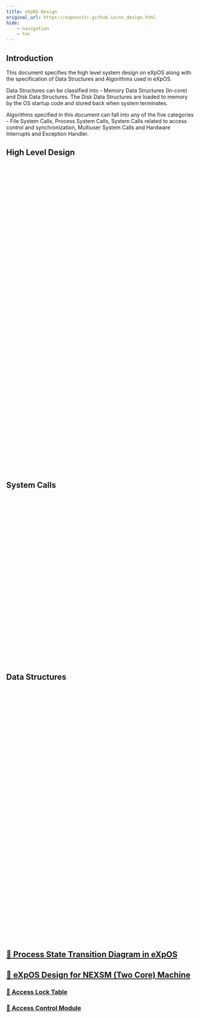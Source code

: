 ```yaml
---
title: eXpOS Design
original_url: https://exposnitc.github.io/os_design.html
hide: 
    - navigation
    - toc
---
```


## Introduction
This document specifies the high level system design on eXpOS along with the specification of Data Structures and Algorithms used in eXpOS.

Data Structures can be classified into - Memory Data Structures (In-core) and Disk Data Structures. The Disk Data Structures are loaded to memory by the OS startup code and stored back when system terminates.

Algorithms specified in this document can fall into any of the five categories - File System Calls, Process System Calls, System Calls related to access control and synchronization, Multiuser System Calls and Hardware Interrupts and Exception Handler.

## High Level Design

<div style="background: url(http://exposnitc.github.io/img/os-design/os_design_detailed.png); height: 819px; width: 1206px" ;="">
<a target="_blank" href="os_design-files/misc.html#swapper" style="position: absolute; height: 62px; width: 120px; margin-top: 10px; margin-left: 260px"></a>
<a target="_blank" href="os_spec-files/shell_spec.html" style="position: absolute; height: 62px; width: 100px; margin-top: 10px; margin-left: 410px"></a>
<a target="_blank" href="os_spec-files/shell_spec.html" style="position: absolute; height: 62px; width: 100px; margin-top: 10px; margin-left: 540px"></a>
<a target="_blank" href="os_design-files/misc.html#idle" style="position: absolute; height: 62px; width: 120px; margin-top: 90px; margin-left: 20px"></a>
<a target="_blank" href="os_design-files/misc.html#login" style="position: absolute; height: 62px; width: 200px; margin-top: 90px; margin-left: 180px"></a>
<a target="_blank" href="os_design-files/misc.html#shell" style="position: absolute; height: 62px; width: 220px; margin-top: 90px; margin-left: 420px"></a>
<a href="#syscallsdiag" style="position: absolute; height: 60px; width: 130px; margin-top: 230px; margin-left: 35px"></a>
<a href="#syscallsdiag" style="position: absolute; height: 60px; width: 120px; margin-top: 230px; margin-left: 165px"></a>
<a href="#syscallsdiag" style="position: absolute; height: 60px; width: 120px; margin-top: 230px; margin-left: 285px"></a>
<a href="#syscallsdiag" style="position: absolute; height: 60px; width: 120px; margin-top: 230px; margin-left: 405px"></a>
<a href="#syscallsdiag" style="position: absolute; height: 60px; width: 120px; margin-top: 230px; margin-left: 525px"></a>
<a target="_blank" href="os_design-files/exe_handler.html" style="position: absolute; height: 60px; width: 80px; margin-top: 230px; margin-left: 750px"></a>
<a target="_blank" href="os_design-files/timer.html" style="position: absolute; height: 60px; width: 80px; margin-top: 230px; margin-left: 830px"></a>
<a target="_blank" href="os_design-files/disk_interrupt.html" style="position: absolute; height: 60px; width: 80px; margin-top: 230px; margin-left: 910px"></a>
<a target="_blank" href="os_design-files/term_handler.html" style="position: absolute; height: 60px; width: 80px; margin-top: 230px; margin-left: 990px"></a>
<a target="_blank" href="os_modules/Module_3.html" style="position: absolute; height: 60px; width: 200px; margin-top: 378px; margin-left: 140px"></a>
<a target="_blank" href="os_modules/Module_1.html" style="position: absolute; height: 60px; width: 200px; margin-top: 378px; margin-left: 380px"></a>
<a target="_blank" href="os_modules/Module_2.html" style="position: absolute; height: 60px; width: 200px; margin-top: 378px; margin-left: 620px"></a>
<a target="_blank" href="os_modules/Module_6.html" style="position: absolute; height: 60px; width: 200px; margin-top: 378px; margin-left: 860px"></a>
<a target="_blank" href="os_modules/Module_4.html" style="position: absolute; height: 60px; width: 440px; margin-top: 470px; margin-left: 140px"></a>
<a target="_blank" href="os_modules/Module_5.html" style="position: absolute; height: 60px; width: 440px; margin-top: 470px; margin-left: 620px"></a>
<a target="_blank" href="os_modules/Module_0.html" style="position: absolute; height: 68px; width: 760px; margin-top: 580px; margin-left: 100px"></a>
<a target="_blank" href="os_modules/Module_0.html" style="position: absolute; height: 260px; width: 60px; margin-top: 380px; margin-left: 40px"></a>
<a target="_blank" href="os_modules/Module_7.html" style="position: absolute; height: 68px; width: 170px; margin-top: 580px; margin-left: 890px"></a>
<a target="_blank" href="arch_spec-files/machine_organisation.html#Boot ROM" style="position: absolute; height: 68px; width: 120px; margin-top: 730px; margin-left: 790px"></a>
<a target="_blank" href="os_design-files/misc.html#os_startup" style="position: absolute; height: 68px; width: 120px; margin-top: 730px; margin-left: 950px"></a>
</div>

## System Calls

<div style="background: url(https://exposnitc.github.io/img/os-design/SystemCalls.png); height: 442px; width: 1032px" ;="">
<a target="_blank" href="os_design-files/shutdown.html" style="position: absolute; height: 60px; width: 190px; margin-top: 52px; margin-left: 20px"></a>
<a target="_blank" href="os_design-files/create.html" style="position: absolute; height: 30px; width: 150px; margin-top: 110px; margin-left: 240px"></a>
<a target="_blank" href="os_design-files/delete.html" style="position: absolute; height: 33px; width: 150px; margin-top: 150px; margin-left: 240px"></a>
<a target="_blank" href="os_design-files/open.html" style="position: absolute; height: 30px; width: 150px; margin-top: 190px; margin-left: 240px"></a>
<a target="_blank" href="os_design-files/close.html" style="position: absolute; height: 30px; width: 150px; margin-top: 230px; margin-left: 240px"></a>
<a target="_blank" href="os_design-files/read.html" style="position: absolute; height: 30px; width: 150px; margin-top: 270px; margin-left: 240px"></a>
<a target="_blank" href="os_design-files/write.html" style="position: absolute; height: 30px; width: 150px; margin-top: 312px; margin-left: 240px"></a>
<a target="_blank" href="os_design-files/seek.html" style="position: absolute; height: 30px; width: 150px; margin-top: 350px; margin-left: 240px"></a>
<a target="_blank" href="os_design-files/fork.html" style="position: absolute; height: 30px; width: 150px; margin-top: 113px; margin-left: 440px"></a>
<a target="_blank" href="os_design-files/exec.html" style="position: absolute; height: 33px; width: 150px; margin-top: 150px; margin-left: 440px"></a>
<a target="_blank" href="os_design-files/exit.html" style="position: absolute; height: 30px; width: 150px; margin-top: 190px; margin-left: 440px"></a>
<a target="_blank" href="os_design-files/proc_misc.html#getpid" style="position: absolute; height: 30px; width: 150px; margin-top: 230px; margin-left: 440px"></a>
<a target="_blank" href="os_design-files/proc_misc.html#getppid" style="position: absolute; height: 30px; width: 150px; margin-top: 270px; margin-left: 440px"></a>
<a target="_blank" href="os_design-files/synchronization_algos.html#wait" style="position: absolute; height: 30px; width: 150px; margin-top: 113px; margin-left: 640px"></a>
<a target="_blank" href="os_design-files/synchronization_algos.html#signal" style="position: absolute; height: 33px; width: 150px; margin-top: 150px; margin-left: 640px"></a>
<a target="_blank" href="os_design-files/semaphore_algos.html#semget" style="position: absolute; height: 30px; width: 150px; margin-top: 190px; margin-left: 640px"></a>
<a target="_blank" href="os_design-files/semaphore_algos.html#semrelease" style="position: absolute; height: 30px; width: 150px; margin-top: 230px; margin-left: 640px"></a>
<a target="_blank" href="os_design-files/semaphore_algos.html#semlock" style="position: absolute; height: 30px; width: 150px; margin-top: 270px; margin-left: 640px"></a>
<a target="_blank" href="os_design-files/semaphore_algos.html#semunlock" style="position: absolute; height: 30px; width: 150px; margin-top: 315px; margin-left: 640px"></a>
<a target="_blank" href="os_design-files/multiusersyscalls.html#newusr" style="position: absolute; height: 30px; width: 150px; margin-top: 113px; margin-left: 840px"></a>
<a target="_blank" href="os_design-files/multiusersyscalls.html#remusr" style="position: absolute; height: 33px; width: 150px; margin-top: 150px; margin-left: 840px"></a>
<a target="_blank" href="os_design-files/multiusersyscalls.html#setpwd" style="position: absolute; height: 30px; width: 150px; margin-top: 190px; margin-left: 840px"></a>
<a target="_blank" href="os_design-files/multiusersyscalls.html#getuid" style="position: absolute; height: 30px; width: 150px; margin-top: 230px; margin-left: 840px"></a>
<a target="_blank" href="os_design-files/multiusersyscalls.html#getuname" style="position: absolute; height: 30px; width: 150px; margin-top: 270px; margin-left: 840px"></a>
<a target="_blank" href="os_design-files/multiusersyscalls.html#login" style="position: absolute; height: 30px; width: 150px; margin-top: 312px; margin-left: 840px"></a>
<a target="_blank" href="os_design-files/multiusersyscalls.html#logout" style="position: absolute; height: 30px; width: 150px; margin-top: 350px; margin-left: 840px"></a>
</div>

## Data Structures

<div style="background: url(http://exposnitc.github.io/img/os-design/DataStructures_new.png); height: 671px; width: 671px; margin-bottom:30px" ;="">
<a target="_blank" href="os_design-files/disk_ds.html#inode_table" style="position: absolute; height: 30px; width: 150px; margin-top: 83px; margin-left: 50px"></a>
<a target="_blank" href="os_design-files/disk_ds.html#disk_free_list" style="position: absolute; height: 30px; width: 150px; margin-top: 123px; margin-left: 50px"></a>
<a target="_blank" href="os_design-files/disk_ds.html#root_file" style="position: absolute; height: 32px; width: 150px; margin-top: 168px; margin-left: 50px"></a>
<a target="_blank" href="os_design-files/disk_ds.html#user_table" style="position: absolute; height: 32px; width: 150px; margin-top: 208px; margin-left: 50px"></a>
<a target="_blank" href="os_design-files/process_table.html" style="position: absolute; height: 32px; width: 290px; margin-top: 113px; margin-left: 310px"></a>
<a target="_blank" href="os_design-files/process_table.html#user_area" style="position: absolute; height: 32px; width: 290px; margin-top: 233px; margin-left: 310px"></a>
<a target="_blank" href="os_design-files/mem_ds.html#file_table" style="position: absolute; height: 32px; width: 290px; margin-top: 325px; margin-left: 310px"></a>
<a target="_blank" href="os_design-files/mem_ds.html#file_lock_status_table" style="position: absolute; height: 32px; width: 290px; margin-top: 365px; margin-left: 310px"></a>
<a target="_blank" href="os_design-files/mem_ds.html#sem_table" style="position: absolute; height: 32px; width: 290px; margin-top: 405px; margin-left: 310px"></a>
<a target="_blank" href="os_design-files/mem_ds.html#ds_table" style="position: absolute; height: 32px; width: 290px; margin-top: 445px; margin-left: 310px"></a>
<a target="_blank" href="os_design-files/mem_ds.html#ss_table" style="position: absolute; height: 30px; width: 290px; margin-top: 485px; margin-left: 310px"></a>
<a target="_blank" href="os_design-files/mem_ds.html#ts_table" style="position: absolute; height: 30px; width: 290px; margin-top: 525px; margin-left: 310px"></a>
<a target="_blank" href="os_design-files/mem_ds.html#mem_free_list" style="position: absolute; height: 30px; width: 290px; margin-top: 562px; margin-left: 310px"></a>
<a target="_blank" href="os_design-files/mem_ds.html#buffer_table" style="position: absolute; height: 30px; width: 290px; margin-top: 602px; margin-left: 310px"></a>
<a target="_blank" href="os_design-files/process_table.html#per_page_table" style="position: absolute; height: 32px; width: 135px; margin-top: 155px; margin-left: 310px"></a>
<a target="_blank" href="os_design-files/process_table.html#disk_map_table" style="position: absolute; height: 32px; width: 137px; margin-top: 155px; margin-left: 460px"></a>
<a target="_blank" href="os_design-files/process_table.html#per_process_table" style="position: absolute; height: 32px; width: 135px; margin-top: 195px; margin-left: 310px"></a>
<a target="_blank" href="os_design-files/process_table.html#kernel_stack" style="position: absolute; height: 32px; width: 137px; margin-top: 195px; margin-left: 460px"></a>
</div>


## [:link: Process State Transition Diagram in eXpOS](./state-diag.md)
## [:link: eXpOS Design for NEXSM (Two Core) Machine](./nexpos.md)
### [:link: Access Lock Table](./mem-ds.md)
### [:link: Access Control Module](../modules/module-08.md)